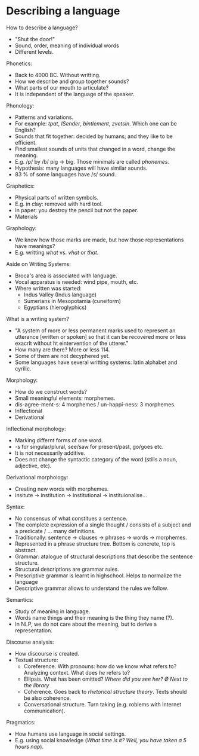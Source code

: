 # Describing a language

How to describe a language?
* "Shut the door!"
* Sound, order, meaning of individual words
* Different levels.

Phonetics:
* Back to 4000 BC. Without writting.
* How we describe and group together sounds?
* What parts of our mouth to articulate?
* It is independent of the language of the speaker.

Phonology:
* Patterns and variations.
* For example: _tpat_, _ISender_, _bintlement_, _zvetsin_. Which one can be English?
* Sounds that fit together: decided by humans; and they like to be efficient.
* Find smallest sounds of units that changed in a word, change the meaning.
* E.g. /p/ by /b/ pig -> big. Those minimals are called _phonemes_.
* Hypothesis: many languages will have similar sounds.
* 83 % of some languages have /s/ sound.

Graphetics:
* Physical parts of written symbols.
* E.g. in clay: removed with hard tool.
* In paper: you destroy the pencil but not the paper.
* Materials

Graphology:
* We know how those marks are made, but how those representations have meanings?
* E.g. writting _what_ vs. _vhat_ or _that_.

Aside on Writing Systems:
* Broca's area is associated with language.
* Vocal apparatus is needed: wind pipe, mouth, etc.
* Where written was started:
    * Indus Valley (Indus language)
    * Sumerians in Mesopotamia (cuneiform)
    * Egyptians (hieroglyphics)

What is a writing system?
* "A system of more or less permanent marks used to represent an utterance [written or spoken] so that it can be recovered more or less exacrlt without ht eintervention of the utterer."
* How many are there? More or less 114.
* Some of them are not decyphered yet.
* Some languages have several writting systems: latin alphabet and cyrilic. 

Morphology:
* How do we construct words?
* Small meaningful elements: morphemes.
* dis-agree-ment-s: 4 morphemes / un-happi-ness: 3 morphemes.
* Inflectional
* Derivational

Inflectional morphology:
* Marking differnt forms of one word.
* -s for singular/plural, see/saw for present/past, go/goes etc.
* It is not necessarily additive.
* Does not change the syntactic category of the word (stills a noun, adjective, etc).

Derivational morphology:
* Creating new words with morphemes.
* insitute -> institution -> institutional -> instituionalise...

Syntax: 
* No consensus of what constitues a sentence.
* The complete expression of a single thought / consists of a subject and a predicate / ... many definitions.
* Traditionally: sentence -> clauses -> phrases -> words -> morphemes.
* Represented in a phrase structure tree. Bottom is concrete, top is abstract.
* Grammar: atalogue of structural descriptions that describe the sentence structure.
* Structural descriptions are grammar rules.
* Prescriptive grammar is learnt in highschool. Helps to normalize the language
* Descriptive grammar allows to understand the rules we follow.

Semantics:
* Study of meaning in language.
* Words name things and their meaning is the thing they name (?).
* In NLP, we do not care about the meaning, but to derive a representation.

Discourse analysis:
* How discourse is created.
* Textual structure:
    * Coreference. With pronouns: how do we know what refers to? Analyzing context. What does _he_ refers to?
    * Ellipsis. What has been omitted? _Where did you see her? Ø Next to the library_
    * Coherence. Goes back to _rhetorical structure theory_. Texts should be also coherence.
    * Conversational structure. Turn taking (e.g. roblems with Internet communication).

Pragmatics:
* How humans use language in social settings.
* E.g. using social knowledge (_What time is it?_ _Well, you have taken a 5 hours nap_).